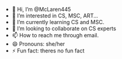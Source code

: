 - 👋 Hi, I’m @McLaren445
- 👀 I’m interested in CS, MSC, ART...
- 🌱 I’m currently learning CS and MSC.
- 💞️ I’m looking to collaborate on CS experts
- 📫 How to reach me through email.
- 😄 Pronouns: she/her
- ⚡ Fun fact: theres no fun fact

<!---
McLaren445/McLaren445 is a ✨ special ✨ repository because its `README.md` (this file) appears on your GitHub profile.
You can click the Preview link to take a look at your changes.
--->
